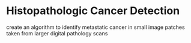 # Histopathologic Cancer Detection
create an algorithm to identify metastatic cancer in small image patches taken from larger digital pathology scans
